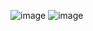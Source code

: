 ![image](https://github.com/guzhdz/Simulacion-por-Computadora---Gustavo-Hernandez/assets/89165084/d5c8b2a1-9d82-44dd-b30c-ce37100820a2)
![image](https://github.com/guzhdz/Simulacion-por-Computadora---Gustavo-Hernandez/assets/89165084/6fcb7814-4833-46f7-96b7-96b7cf027016)
